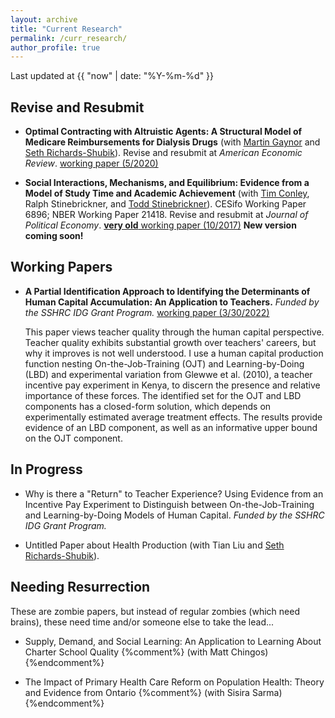 ```yaml
---
layout: archive
title: "Current Research"
permalink: /curr_research/
author_profile: true
---
```


Last updated at {{ "now" | date: "%Y-%m-%d" }}

## Revise and Resubmit

* **Optimal Contracting with Altruistic Agents: A Structural Model of Medicare Reimbursements for Dialysis Drugs** (with [Martin Gaynor](https://www.andrew.cmu.edu/user/mgaynor/) and [Seth Richards-Shubik](http://www.lehigh.edu/~ser315/)). Revise and resubmit at *American Economic Review*. [working paper (5/2020)](/files/research/medicare_screening_2020_05.pdf)
	 
* **Social Interactions, Mechanisms, and Equilibrium: Evidence from a Model of Study Time and Academic Achievement** (with [Tim Conley](https://economics.uwo.ca/people/faculty/conley.html), Ralph Stinebrickner, and [Todd Stinebrickner](https://economics.uwo.ca/people/faculty/stinebrickner.html)). CESifo Working Paper 6896; NBER Working Paper 21418. 
Revise and resubmit at *Journal of Political Economy*.
[**very old** working paper (10/2017)](/files/research/Conley_Mehta_Stinebrickner_Stinebrickner_friendstudy_2017_10_10.pdf)
**New version coming soon!**

## Working Papers

* **A Partial Identification Approach to Identifying the Determinants of Human Capital Accumulation: An Application to Teachers.** *Funded by the SSHRC IDG Grant Program.* [working paper (3/30/2022)](/files/research/mehta_OJT_LBD_teachers_partial_identification.pdf)

	This paper views teacher quality through the human capital perspective.
	Teacher quality exhibits substantial growth over teachers' careers, but why it improves is not well understood.
	I use a human capital production function nesting On-the-Job-Training (OJT) and Learning-by-Doing (LBD) and experimental variation from Glewwe et al. (2010), a teacher incentive pay experiment in Kenya, to discern the presence and relative importance of these forces.
	The identified set for the OJT and LBD components has a closed-form solution, which depends on experimentally estimated average treatment effects.
	The results provide evidence of an LBD component, as well as an informative upper bound on the OJT component. 


## In Progress

* Why is there a "Return" to Teacher Experience? Using Evidence from an Incentive Pay Experiment to Distinguish between On-the-Job-Training and Learning-by-Doing Models of Human Capital. *Funded by the SSHRC IDG Grant Program.*

* Untitled Paper about Health Production (with Tian Liu and [Seth Richards-Shubik](http://www.lehigh.edu/~ser315)).

## Needing Resurrection

These are zombie papers, but instead of regular zombies (which need brains), these need time and/or someone else to take the lead...

* Supply, Demand, and Social Learning: An Application to Learning About Charter School Quality 
{%comment%} (with Matt Chingos) {%endcomment%}

* The Impact of Primary Health Care Reform on Population Health: Theory and Evidence from Ontario 
{%comment%} (with Sisira Sarma) {%endcomment%}
